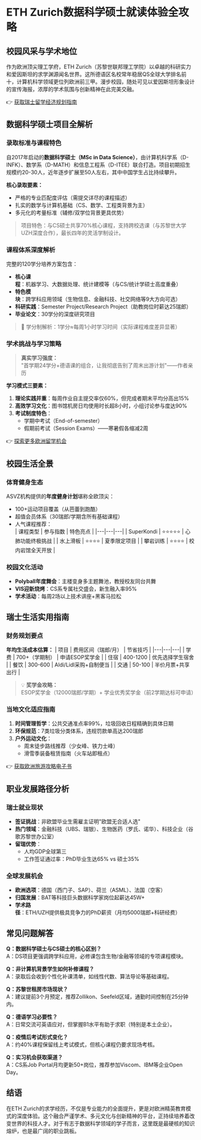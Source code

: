 # ETH Zurich数据科学硕士就读体验全攻略

## 校园风采与学术地位
作为欧洲顶尖理工学府，ETH Zurich（苏黎世联邦理工学院）以卓越的科研实力和爱因斯坦的求学渊源闻名世界。这所德语区名校常年稳居QS全球大学排名前十，计算机科学领域更位列欧洲前三甲。漫步校园，随处可见以爱因斯坦形象设计的宣传海报，浓厚的学术氛围与创新精神在此完美交融。

👉 [获取瑞士留学经济规划指南](https://bit.ly/okx_welcome)

## 数据科学硕士项目全解析
### 录取标准与课程特色
自2017年启动的**数据科学硕士（MSc in Data Science）**，由计算机科学系（D-INFK）、数学系（D-MATH）和信息工程系（D-ITEE）联合打造。项目初期招生规模约20-30人，近年逐步扩展至50人左右，其中中国学生占比持续攀升。

**核心录取要素：**
- 严格的专业匹配度评估（需提交详尽的课程描述）
- 扎实的数学与计算机基础（CS、数学、工程类背景为主）
- 多元化的考量标准（辅修/双学位背景更具优势）

> 项目特色：与CS硕士共享70%核心课程，支持跨校选课（与苏黎世大学UZH深度合作），最长四年的灵活学制设计。

### 课程体系深度解析
完整的120学分培养方案包含：
- **核心课程**：机器学习、大数据处理、统计建模等（与CS/统计学硕士高度重叠）
- **特色模块**：跨学科应用领域（生物信息、金融科技、社交网络等9大方向可选）
- **科研实践**：Semester Project/Research Project（助教岗位时薪达25瑞郎）
- **毕业论文**：30学分的深度研究项目

> 📌 学分制解析：1学分≈每周1小时学习时间（实际课程难度差异显著）

### 学术挑战与学习策略
> **真实学习强度：**  
> "首学期24学分+德语课的组合，让我彻底告别了周末出游计划"——作者亲历

**学习模式三要素：**
1. **理论实践并重**：每周作业自主提交率仅60%，但完成者期末平均分高出15%
2. **高效学习文化**：图书馆机房日均使用时长超8小时，小组讨论参与度达90%
3. **考试制度特色**：  
   - 学期中考试（End-of-semester）  
   - 假期前考试（Session Exams）——寒暑假各缩减2周

👉 [探索更多欧洲留学机会](https://bit.ly/okx_welcome)

## 校园生活全景
### 体育健身生态
ASVZ机构提供的**年度健身计划**堪称全欧顶尖：
- 100+运动项目覆盖（从芭蕾到跑酷）
- 超值会员体系（30瑞郎/学期含所有基础课程）
- 人气课程推荐：  
  | 课程类型 | 参与指数 | 特色亮点 |
  |---|---|---|
  | SuperKondi | ⭐⭐⭐⭐⭐ | 心肺功能终极挑战 |
  | 水上滑板 | ⭐⭐⭐⭐ | 夏季限定项目 |
  | 攀岩训练 | ⭐⭐⭐⭐ | 校内岩馆全天开放 |

### 校园文化活动
- **Polyball年度舞会**：主楼变身多主题舞池，教授校友同台共舞
- **VIS迎新烧烤**：CS系专属社交盛会，新生融入率95%
- **学术活动**：每周2场以上技术讲座+黑客马拉松

## 瑞士生活实用指南
### 财务规划要点
**年均生活成本估算：**
| 项目 | 费用区间（瑞郎/月） | 节省技巧 |
|---|---|---|
| 学费 | 700+（学期制） | 申请ESOP奖学金 |
| 住宿 | 400-1200 | 优先选择学生宿舍 |
| 餐饮 | 300-600 | Aldi/Lidl采购+自制便当 |
| 交通 | 50-100 | 半价月票+共享出行 |

> 💡 **奖学金攻略：**  
> ESOP奖学金（12000瑞郎/学期）+ 学业优秀奖学金（前2学期达标可申请）

### 当地文化适应指南
1. **时间管理哲学**：公共交通准点率99%，垃圾回收日程精确到具体日期
2. **环保规范**：7类垃圾分类体系，违规罚款单高达200瑞郎
3. **户外运动文化**：  
   - 周末徒步路线推荐（少女峰、铁力士峰）  
   - 滑雪季装备租赁指南（火车站即租点）

👉 [获取欧洲旅游攻略电子书](https://bit.ly/okx_welcome)

## 职业发展路径分析
### 瑞士就业现状
- **签证挑战**：非欧盟毕业生需雇主证明"欧盟无合适人选"
- **热门领域**：金融科技（UBS、瑞银）、生物医药（罗氏、诺华）、科技企业（谷歌苏黎世办公室）
- **留瑞优势**：  
  - 人均GDP全球第三  
  - 工作签证通过率：PhD毕业生达65% vs 硕士35%

### 全球发展机会
- **欧洲选项**：德国（西门子、SAP）、荷兰（ASML）、法国（空客）
- **归国发展**：BAT等科技巨头数据科学家岗位起薪达45W+
- **学术路径**：ETH/UZH提供极具竞争力的PhD薪资（月均5000瑞郎+科研经费）

## 常见问题解答
**Q：数据科学硕士与CS硕士的核心区别？**  
A：DS项目更强调跨学科应用，必修课包含生物/金融等领域的专项课程模块。

**Q：非计算机背景学生如何补修课程？**  
A：录取后会收到个性化补课清单，如线性代数、算法导论等基础课程。

**Q：苏黎世租房市场现状？**  
A：建议提前3个月预定，推荐Zollikon、Seefeld区域，通勤时间控制在25分钟内。

**Q：德语学习必要性？**  
A：日常交流可英语应对，但掌握B1水平有助于求职（特别是本土企业）。

**Q：疫情后考试形式变化？**  
A：约40%课程保留线上考试模式，但核心课程仍要求现场考核。

**Q：实习机会获取渠道？**  
A：CS系Job Portal月均更新50+岗位，推荐参加Viscom、IBM等企业Open Day。

## 结语
在ETH Zurich的求学经历，不仅是专业能力的全面提升，更是对欧洲精英教育模式的深度体验。这个融合严谨学术、多元文化与创新精神的平台，正持续培养着改变世界的科技人才。对于有志于数据科学领域的学子而言，这里既是最硬核的知识熔炉，也是最广阔的职业跳板。